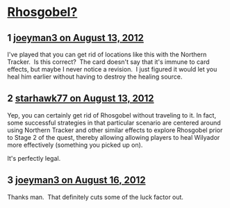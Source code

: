# [Rhosgobel?](https://community.fantasyflightgames.com/topic/69069-rhosgobel/)

## 1 [joeyman3 on August 13, 2012](https://community.fantasyflightgames.com/topic/69069-rhosgobel/?do=findComment&comment=673244)

I've played that you can get rid of locations like this with the Northern Tracker.  Is this correct?  The card doesn't say that it's immune to card effects, but maybe I never notice a revision.  I just figured it would let you heal him earlier without having to destroy the healing source. 

## 2 [starhawk77 on August 13, 2012](https://community.fantasyflightgames.com/topic/69069-rhosgobel/?do=findComment&comment=673255)

Yep, you can certainly get rid of Rhosgobel without traveling to it. In fact, some successful strategies in that particular scenario are centered around using Northern Tracker and other similar effects to explore Rhosgobel prior to Stage 2 of the quest, thereby allowing allowing players to heal Wilyador more effectively (something you picked up on).

It's perfectly legal.

## 3 [joeyman3 on August 16, 2012](https://community.fantasyflightgames.com/topic/69069-rhosgobel/?do=findComment&comment=674777)

Thanks man.  That definitely cuts some of the luck factor out.

